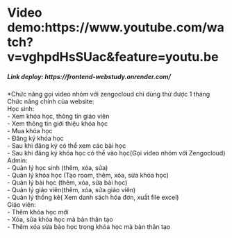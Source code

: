 <h1>Video demo:https://www.youtube.com/watch?v=vghpdHsSUac&feature=youtu.be</h1>
<h5>Link deploy: https://frontend-webstudy.onrender.com/</h5>*Chức năng gọi video nhóm với zengocloud chỉ dùng thử được 1 tháng</br>
Chức năng chính của website:</br>
Học sinh:</br>
- Xem khóa học, thông tin giáo viên</br>
- Xem thông tin giới thiệu khóa học</br>
- Mua khóa học</br>
- Đăng ký khóa học</br>
- Sau khi đăng ký có thể xem các bài học</br>
- Sau khi đăng ký khóa học có thể vào học(Gọi video nhóm với Zengocloud)</br>
Admin:</br>
- Quản lý học sinh (thêm, xóa, sửa)</br>
- Quản lý khóa học (Tạo room, thêm, xóa, sửa khóa học)</br>
- Quản lý bài học (thêm, xóa, sửa bài học)</br>
- Quản lý giáo viên(thêm, xóa, sửa giáo viên)</br>
- Quản lý thống kê( Xem danh sách hóa đơn, xuất file excel)</br>
Giáo viên:</br>
- Thêm khóa học mới</br>
- Xóa, sửa khóa học mà bản thân tạo</br>
- Thêm xóa sửa bào học trong khóa học mà bàn thân tạo</br>
